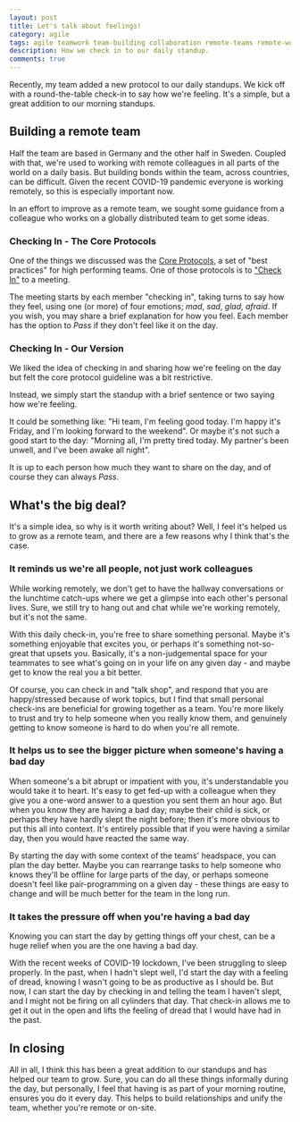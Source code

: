 ```yaml
---
layout: post
title: Let's talk about feelings!
category: agile
tags: agile teamwork team-building collaboration remote-teams remote-work
description: How we check in to our daily standup.
comments: true
---
```


Recently, my team added a new protocol to our daily standups. We kick off with a round-the-table check-in to say how we're feeling. It's a simple, but a great addition to our morning standups.

## Building a remote team

Half the team are based in Germany and the other half in Sweden. Coupled with that, we're used to working with remote colleagues in all parts of the world on a daily basis. But building bonds within the team, across countries, can be difficult. Given the recent COVID-19 pandemic everyone is working remotely, so this is especially important now.

In an effort to improve as a remote team, we sought some guidance from a colleague who works on a globally distributed team to get some ideas.

### Checking In - The Core Protocols

One of the things we discussed was the [Core Protocols](https://liveingreatness.com/core-protocols/), a set of "best practices" for high performing teams. One of those protocols is to ["Check In"](https://liveingreatness.com/core-protocols/check-in/) to a meeting.

The meeting starts by each member "checking in", taking turns to say how they feel, using one (or more) of four emotions; _mad_, _sad_, _glad_, _afraid_. If you wish, you may share a brief explanation for how you feel. Each member has the option to _Pass_ if they don't feel like it on the day.

### Checking In - Our Version

We liked the idea of checking in and sharing how we're feeling on the day but felt the core protocol guideline was a bit restrictive.

Instead, we simply start the standup with a brief sentence or two saying how we're feeling.

It could be something like: "Hi team, I'm feeling good today. I'm happy it's Friday, and I'm looking forward to the weekend". Or maybe it's not such a good start to the day: "Morning all, I'm pretty tired today. My partner's been unwell, and I've been awake all night".

It is up to each person how much they want to share on the day, and of course they can always _Pass_.

## What's the big deal?

It's a simple idea, so why is it worth writing about? Well, I feel it's helped us to grow as a remote team, and there are a few reasons why I think that's the case.

### It reminds us we're all people, not just work colleagues

While working remotely, we don't get to have the hallway conversations or the lunchtime catch-ups where we get a glimpse into each other's personal lives. Sure, we still try to hang out and chat while we're working remotely, but it's not the same.

With this daily check-in, you're free to share something personal. Maybe it's something enjoyable that excites you, or perhaps it's something not-so-great that upsets you. Basically, it's a non-judgemental space for your teammates to see what's going on in your life on any given day - and maybe get to know the real you a bit better.

Of course, you can check in and "talk shop", and respond that you are happy/stressed because of work topics, but I find that small personal check-ins are beneficial for growing together as a team. You're more likely to trust and try to help someone when you really know them, and genuinely getting to know someone is hard to do when you're all remote.

### It helps us to see the bigger picture when someone's having a bad day

When someone's a bit abrupt or impatient with you, it's understandable you would take it to heart. It's easy to get fed-up with a colleague when they give you a one-word answer to a question you sent them an hour ago. But when you know they are having a bad day; maybe their child is sick, or perhaps they have hardly slept the night before; then it's more obvious to put this all into context. It's entirely possible that if you were having a similar day, then you would have reacted the same way.

By starting the day with some context of the teams' headspace, you can plan the day better. Maybe you can rearrange tasks to help someone who knows they'll be offline for large parts of the day, or perhaps someone doesn't feel like pair-programming on a given day - these things are easy to change and will be much better for the team in the long run.

### It takes the pressure off when you're having a bad day

Knowing you can start the day by getting things off your chest, can be a huge relief when you are the one having a bad day.

With the recent weeks of COVID-19 lockdown, I've been struggling to sleep properly. In the past, when I hadn't slept well, I'd start the day with a feeling of dread, knowing I wasn't going to be as productive as I should be. But now, I can start the day by checking in and telling the team I haven't slept, and I might not be firing on all cylinders that day. That check-in allows me to get it out in the open and lifts the feeling of dread that I would have had in the past.

## In closing

All in all, I think this has been a great addition to our standups and has helped our team to grow. Sure, you can do all these things informally during the day, but personally, I feel that having is as part of your morning routine, ensures you do it every day. This helps to build relationships and unify the team, whether you're remote or on-site.
